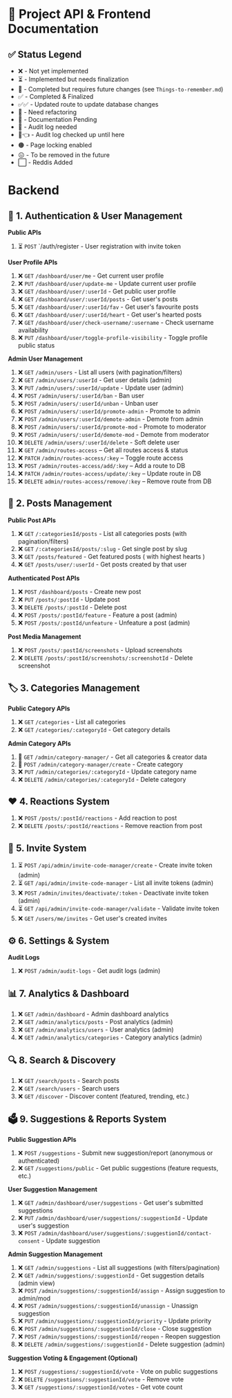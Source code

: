 # 🚀 Project API & Frontend Documentation  

## ✅ Status Legend
- ❌    - Not yet implemented  
- ⏳    - Implemented but needs finalization  
- 🌱    - Completed but requires future changes (see `Things-to-remember.md`)  
- ✅    - Completed & Finalized 
- ✅✅  - Updated route to update database changes
- 🔄    - Need refactoring
- 📃    - Documentation Pending
- 🔴    - Audit log needed
- 🔴👈  - Audit log checked up until here
- 🟠    - Page locking enabled
- 😖    - To be removed in the future
- ⬜    - Reddis Added


# Backend

## 🔑 1. Authentication & User Management

**Public APIs**
1. ⏳ `POST` `/auth/register - User registration with invite token

**User Profile APIs**
1. ❌ `GET` `/dashboard/user/me` - Get current user profile
2. ❌ `PUT` `/dashboard/user/update-me` - Update current user profile
3. ❌ `GET` `/dashboard/user/:userId` - Get public user profile
4. ❌ `GET` `/dashboard/user/:userId/posts` - Get user's posts
5. ❌ `GET` `/dashboard/user/:userId/fav` - Get user's favourite posts
6. ❌ `GET` `/dashboard/user/:userId/heart` - Get user's hearted posts
7. ❌ `GET` `/dashboard/user/check-username/:username` - Check username availability
8. ❌ `PUT` `/dashboard/user/toggle-profile-visibility` - Toggle profile public status

**Admin User Management**
1. ❌ `GET` `/admin/users` - List all users (with pagination/filters)
2. ❌ `GET` `/admin/users/:userId` - Get user details (admin)
3. ❌ `PUT` `/admin/users/:userId/update` - Update user (admin)
4. ❌ `POST` `/admin/users/:userId/ban` - Ban user
5. ❌ `POST` `/admin/users/:userId/unban` - Unban user
6. ❌ `POST` `/admin/users/:userId/promote-admin` - Promote to admin
7. ❌ `POST` `/admin/users/:userId/demote-admin` - Demote from admin
8. ❌ `POST` `/admin/users/:userId/promote-mod` - Promote to moderator
9. ❌ `POST` `/admin/users/:userId/demote-mod` - Demote from moderator
10. ❌ `DELETE` `/admin/users/:userId/delete` - Soft delete user
11. ❌ `GET` `/admin/routes-access` – Get all routes access & status  
12. ❌ `PATCH` `/admin/routes-access/:key` – Toggle route access
13. ❌ `POST` `/admin/routes-access/add/:key` – Add a route to DB
14. ❌ `PATCH` `/admin/routes-access/update/:key` – Update route in DB
15. ❌ `DELETE` `admin/routes-access/remove/:key` – Remove route from DB

## 📝 2. Posts Management

**Public Post APIs**
1. ❌ `GET` `/:categoriesId/posts` - List all categories posts (with pagination/filters)
2. ❌ `GET` `/:categoriesId/posts/:slug` - Get single post by slug
3. ❌ `GET` `/posts/featured` - Get featured posts ( with highest hearts )
4. ❌ `GET` `/posts/user/:userId` - Get posts created by that user

**Authenticated Post APIs**
1. ❌ `POST` `/dashboard/posts` - Create new post
2. ❌ `PUT` `/posts/:postId` - Update post
3. ❌ `DELETE` `/posts/:postId` - Delete post
4. ❌ `POST` `/posts/:postId/feature` - Feature a post (admin)
5. ❌ `POST` `/posts/:postId/unfeature` - Unfeature a post (admin)

**Post Media Management**
1. ❌ `POST` `/posts/:postId/screenshots` - Upload screenshots
2. ❌ `DELETE` `/posts/:postId/screenshots/:screenshotId` - Delete screenshot

## 🏷️ 3. Categories Management

**Public Category APIs**
1. ❌ `GET` `/categories` - List all categories
2. ❌ `GET` `/categories/:categoryId` - Get category details

**Admin Category APIs**
1. 📃 `GET` `/admin/category-manager/` - Get all categories & creator data
2. 📃 `POST` `/admin/category-manager/create` - Create category
3. ❌ `PUT` `/admin/categories/:categoryId` - Update category name
4. ❌ `DELETE` `/admin/categories/:categoryId` - Delete category

## ❤️ 4. Reactions System

1. ❌ `POST` `/posts/:postId/reactions` - Add reaction to post
2. ❌ `DELETE` `/posts/:postId/reactions` - Remove reaction from post

## 🔐 5. Invite System

1. ⏳ `POST` `/api/admin/invite-code-manager/create` - Create invite token (admin)
2. ⏳ `GET` `/api/admin/invite-code-manager` - List all invite tokens (admin)
3. ❌ `POST` `/admin/invites/deactivate/:token` - Deactivate invite token (admin)
4. ⏳ `GET` `/api/admin/invite-code-manager/validate` - Validate invite token
5. ❌ `GET` `/users/me/invites` - Get user's created invites

## ⚙️ 6. Settings & System

**Audit Logs**
1. ❌ `POST` `/admin/audit-logs` - Get audit logs (admin)

## 📊 7. Analytics & Dashboard
1. ❌ `GET` `/admin/dashboard` - Admin dashboard analytics
2. ❌ `GET` `/admin/analytics/posts` - Post analytics (admin)
3. ❌ `GET` `/admin/analytics/users` - User analytics (admin)
4. ❌ `GET` `/admin/analytics/categories` - Category analytics (admin)

## 🔍 8. Search & Discovery
1. ❌ `GET` `/search/posts` - Search posts
2. ❌ `GET` `/search/users` - Search users
3. ❌ `GET` `/discover` - Discover content (featured, trending, etc.)

## 🗳️ 9. Suggestions & Reports System

**Public Suggestion APIs**
1. ❌ `POST` `/suggestions` - Submit new suggestion/report (anonymous or authenticated)
2. ❌ `GET` `/suggestions/public` - Get public suggestions (feature requests, etc.)

**User Suggestion Management**
1. ❌ `GET` `/admin/dashboard/user/suggestions` - Get user's submitted suggestions
2. ❌ `PUT` `/admin/dashboard/user/suggestions/:suggestionId` - Update user's suggestion
3. ❌ `POST` `/admin/dashboard/user/suggestions/:suggestionId/contact-consent` - Update suggestion

**Admin Suggestion Management**
1. ❌ `GET` `/admin/suggestions` - List all suggestions (with filters/pagination)
2. ❌ `GET` `/admin/suggestions/:suggestionId` - Get suggestion details (admin view)
3. ❌ `POST` `/admin/suggestions/:suggestionId/assign` - Assign suggestion to admin/mod
4. ❌ `POST` `/admin/suggestions/:suggestionId/unassign` - Unassign suggestion
5. ❌ `PUT` `/admin/suggestions/:suggestionId/priority` - Update priority
6. ❌ `POST` `/admin/suggestions/:suggestionId/close` - Close suggestion
7. ❌ `POST` `/admin/suggestions/:suggestionId/reopen` - Reopen suggestion
8. ❌ `DELETE` `/admin/suggestions/:suggestionId` - Delete suggestion (admin)

**Suggestion Voting & Engagement (Optional)**
1. ❌ `POST` `/suggestions/:suggestionId/vote` - Vote on public suggestions
2. ❌ `DELETE` `/suggestions/:suggestionId/vote` - Remove vote
3. ❌ `GET` `/suggestions/:suggestionId/votes` - Get vote count